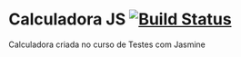 # Calculadora JS [![Build Status](https://travis-ci.org/Gabriel200XX/calculadora-js.svg?branch=master)](https://travis-ci.org/Gabriel200XX/calculadora-js)
Calculadora criada no curso de Testes com Jasmine

